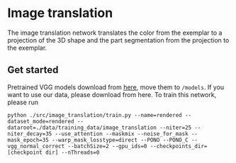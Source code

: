# Image translation
The image translation network translates the color from the exemplar to a projection of the 3D shape and the part segmentation from the projection to the exemplar.
## Get started
Pretrained VGG models download from [here](url), move them to `/models`. If you want to use our data, please download from here.
To train this network, please run 
```shell
python ./src/image_translation/train.py --name=rendered --dataset_mode=rendered --dataroot=./data/training_data/image_translation --niter=25 --niter_decay=35 --use_attention --maskmix --noise_for_mask --mask_epoch=35 --warp_mask_losstype=direct --PONO --PONO_C --vgg_normal_correct --batchSize=2 --gpu_ids=0 --checkpoints_dir=[checkpoint dir] --nThreads=0
```
